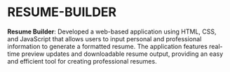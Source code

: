 # RESUME-BUILDER
 **Resume Builder**: Developed a web-based application using HTML, CSS, and JavaScript that allows users to input personal and professional information to generate a formatted resume. The application features real-time preview updates and downloadable resume output, providing an easy and efficient tool for creating professional resumes. 
